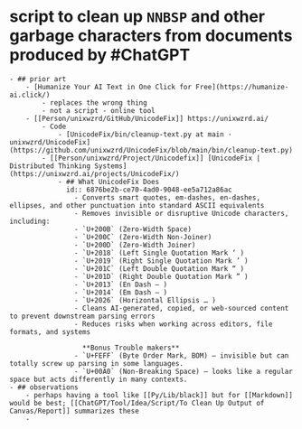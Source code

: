# script to clean up `NNBSP` and other garbage characters from documents produced by #ChatGPT
	- ## prior art
		- [Humanize Your AI Text in One Click for Free](https://humanize-ai.click/)
			- replaces the wrong thing
			- not a script - online tool
		- [[Person/unixwzrd/GitHub/UnicodeFix]] https://unixwzrd.ai/
			- Code
				- [UnicodeFix/bin/cleanup-text.py at main · unixwzrd/UnicodeFix](https://github.com/unixwzrd/UnicodeFix/blob/main/bin/cleanup-text.py)
			- [[Person/unixwzrd/Project/Unicodefix]] [UnicodeFix | Distributed Thinking Systems](https://unixwzrd.ai/projects/UnicodeFix/)
				- ## What UnicodeFix Does
				  id:: 6876be2b-ce70-4ad0-9048-ee5a712a86ac
					- Converts smart quotes, em-dashes, en-dashes, ellipses, and other punctuation into standard ASCII equivalents
					- Removes invisible or disruptive Unicode characters, including:
					- `U+200B` (Zero-Width Space)
					- `U+200C` (Zero-Width Non-Joiner)
					- `U+200D` (Zero-Width Joiner)
					- `U+2018` (Left Single Quotation Mark ‘ )
					- `U+2019` (Right Single Quotation Mark ’ )
					- `U+201C` (Left Double Quotation Mark “ )
					- `U+201D` (Right Double Quotation Mark ” )
					- `U+2013` (En Dash – )
					- `U+2014` (Em Dash — )
					- `U+2026` (Horizontal Ellipsis … )
					- Cleans AI-generated, copied, or web-sourced content to prevent downstream parsing errors
					- Reduces risks when working across editors, file formats, and systems
					  
					  **Bonus Trouble makers**
					- `U+FEFF` (Byte Order Mark, BOM) — invisible but can totally screw up parsing in some languages.
					- `U+00A0` (Non-Breaking Space) — looks like a regular space but acts differently in many contexts.
	- ## observations
		- perhaps having a tool like [[Py/Lib/black]] but for [[Markdown]] would be best; [[ChatGPT/Tool/Idea/Script/To Clean Up Output of Canvas/Report]] summarizes these
		-